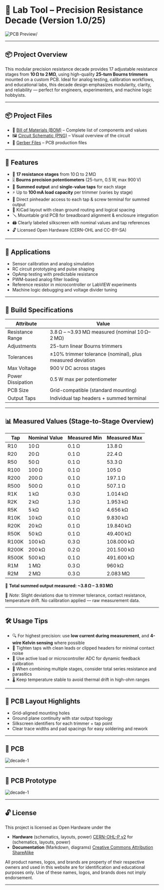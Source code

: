 
# 🧪 Lab Tool – Precision Resistance Decade (Version 1.0/25)

![PCB Preview](img/decade1_final.jpg)/

---

## 📦 Project Overview

This modular precision resistance decade provides 17 adjustable resistance stages from **10 Ω to 2 MΩ**, using high-quality **25-turn Bourns trimmers** mounted on a custom PCB. Ideal for analog testing, calibration workflows, and educational labs, this decade design emphasizes modularity, clarity, and reliability — perfect for engineers, experimenters, and machine logic hobbyists.

---

## 📦 Project Files

- 📄 [Bill of Materials (BOM)](./bom/bom.csv) – Complete list of components and values  
- 🖼️ [Circuit Schematic (PNG)](./img/decade1_schematics.png) – Visual overview of the circuit
- 🧪 [Gerber Files](./gerber/decade1_gerber.zip) – PCB production files  

---

## 🌟 Features

- 🔁 **17 resistance stages** from 10 Ω to 2 MΩ  
- 🎚️ **Bourns precision potentiometers** (25-turn, 0.5 W, max 900 V)  
- 📌 **Summed output** and **single-value taps** for each stage  
- ⚡ Up to **100 mA load capacity** per trimmer (varies by stage)  
- 🧰 Direct pinheader access to each tap & screw terminal for summed output  
- 📐 KiCad layout with clean ground routing and logical spacing  
- 🪛 Mountable grid PCB for breadboard alignment & enclosure integration  
- 🖨️ Clearly labeled silkscreen with nominal values and tap references  
- 🔓 Licensed Open Hardware (CERN-OHL and CC-BY-SA)

---

## 🧰 Applications

- Sensor calibration and analog simulation  
- RC circuit prototyping and pulse shaping  
- OpAmp testing with predictable resistance  
- PWM-based analog filter loading  
- Reference resistor in microcontroller or LabVIEW experiments  
- Machine logic debugging and voltage divider tuning  

---

## 🔧 Build Specifications

| Attribute              | Value                                 |
|------------------------|----------------------------------------|
| Resistance Range       | 3.8 Ω – ~3.93 MΩ measured (nominal 10 Ω–2 MΩ)  
| Adjustments            | 25-turn linear Bourns trimmers  
| Tolerances             | ±10% trimmer tolerance (nominal), plus measured deviation  
| Max Voltage            | 900 V DC across stages  
| Power Dissipation      | 0.5 W max per potentiometer  
| PCB Size               | Grid-compatible (standard mounting)  
| Output Taps            | Individual tap headers + summed terminal  

---

## 📊 Measured Values (Stage-to-Stage Overview)

| Tap      | Nominal Value | Measured Min | Measured Max |
|----------|----------------|--------------|--------------|
| R10      | 10 Ω           | 0.1 Ω        | 13.8 Ω       |
| R20      | 20 Ω           | 0.1 Ω        | 22.4 Ω       |
| R50      | 50 Ω           | 0.1 Ω        | 53.3 Ω       |
| R100     | 100 Ω          | 0.1 Ω        | 105 Ω        |
| R200     | 200 Ω          | 0.1 Ω        | 197.1 Ω      |
| R500     | 500 Ω          | 0.1 Ω        | 507.1 Ω      |
| R1K      | 1 kΩ           | 0.3 Ω        | 1.014 kΩ     |
| R2K      | 2 kΩ           | 1.3 Ω        | 1.953 kΩ     |
| R5K      | 5 kΩ           | 0.1 Ω        | 4.656 kΩ     |
| R10K     | 10 kΩ          | 0.1 Ω        | 9.830 kΩ     |
| R20K     | 20 kΩ          | 0.1 Ω        | 19.840 kΩ    |
| R50K     | 50 kΩ          | 0.1 Ω        | 49.400 kΩ    |
| R100K    | 100 kΩ         | 0.3 Ω        | 108.000 kΩ   |
| R200K    | 200 kΩ         | 0.2 Ω        | 201.500 kΩ   |
| R500K    | 500 kΩ         | 0.1 Ω        | 491.600 kΩ   |
| R1M      | 1 MΩ           | 0.3 Ω        | 960 kΩ       |
| R2M      | 2 MΩ           | 0.3 Ω        | 2.083 MΩ     |

🔁 **Total summed output measured: ~3.8 Ω – 3.93 MΩ**

🧠 *Note*: Slight deviations due to trimmer tolerance, contact resistance, temperature drift. No calibration applied — raw measurement data.

---

## 🛠️ Usage Tips

- 🔍 For highest precision: use **low current during measurement**, and **4-wire Kelvin sensing** where possible  
- 📎 Tighten taps with clean leads or clipped headers for minimal contact noise  
- 🔧 Use active load or microcontroller ADC for dynamic feedback calibration  
- 🧪 When combining multiple stages, consider total series resistance and parasitics  
- 🌡️ Keep temperature stable to avoid thermal drift in high-ohm ranges

---

## 📐 PCB Layout Highlights

- Grid-aligned mounting holes  
- Ground plane continuity with star output topology  
- Silkscreen identifiers for each trimmer + tap point  
- Clear trace widths and pad spacings for easy soldering and rework

---

## 🧪 PCB

![decade-1](img/decade1_pcb.jpg)

---

## 🧪 PCB Prototype

![decade-1](img/decade1_prototype.jpg)

---

## 🔓 License

This project is licensed as Open Hardware under the
- **Hardware** (schematics, layouts, power) [CERN-OHL-P v2](./CERN_OHL_S_v2.txt) for (schematics, layouts, power)
- **Documentation** (Markdown, diagrams) [Creative Commons Attribution ShareAlike](./CC_BY-SA_4.0.txt) 

All product names, logos, and brands are property of their respective owners and used in this website are for identification and educational purposes only. Use of these names, logos, and brands does not imply endorsement.

---
